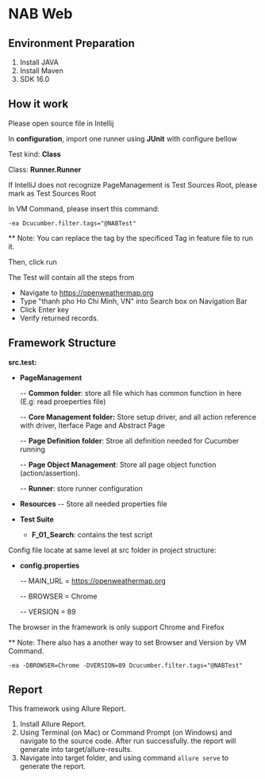 
# NAB Web

## Environment Preparation
1. Install JAVA
2. Install Maven
3. SDK 16.0

## How it work
Please open source file in Intellij

In **configuration**, import one runner using **JUnit** with configure bellow

Test kind: **Class**

Class: **Runner.Runner**

If IntelliJ does not recognize PageManagement is Test Sources Root, please mark as Test Sources Root


In VM Command, please insert this command:

    -ea Dcucumber.filter.tags="@NABTest"

** Note: You can replace the tag by the specificed Tag in feature file to run it.

Then, click run

The Test will contain all the steps from
- Navigate to https://openweathermap.org
- Type "thanh pho Ho Chi Minh, VN" into Search box on Navigation Bar
- Click Enter key
- Verify returned records.

## Framework Structure

**src.test:**
- **PageManagement**
  
  -- **Common folder**: store all file which has common function in here (E.g: read proeperties file)
  
  -- **Core Management folder:** Store setup driver, and all action reference with driver, Iterface Page and Abstract Page
  
  -- **Page Definition folder**: Stroe all definition needed for Cucumber running 
  
  -- **Page Object Management**: Store all page object function (action/assertion).

  -- **Runner**: store runner configuration
- **Resources**
  -- Store all needed properties file
- **Test Suite**
    - **F_01_Search**: contains the test script

Config file locate at same level at src folder in project structure:
- **config.properties**
  
  -- MAIN_URL = https://openweathermap.org
  
  -- BROWSER = Chrome
 
  -- VERSION = 89

The browser in the framework is only support Chrome and Firefox

** Note: There also has a another way to set Browser and Version by VM Command.

    -ea -DBROWSER=Chrome -DVERSION=89 Dcucumber.filter.tags="@NABTest"

## Report
This framework using Allure Report.

1. Install Allure Report.
2. Using Terminal (on Mac) or Command Prompt (on Windows) and navigate to the source code. After run successfully. the report will generate into target/allure-results.
3. Navigate into target folder, and using command `allure serve` to generate the report.

